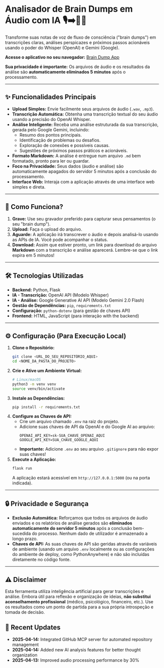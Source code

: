 # Analisador de Brain Dumps em Áudio com IA 🎙️➡️📝🧠

Transforme suas notas de voz de fluxo de consciência ("brain dumps") em transcrições claras, análises perspicazes e próximos passos acionáveis usando o poder do Whisper (OpenAI) e Gemini (Google).

**Acesse o aplicativo no seu navegador:** [Brain Dump App](https://joaomj.pythonanywhere.com/)

**Sua privacidade é importante:** Os arquivos de áudio e os resultados da análise são **automaticamente eliminados 5 minutos** após o processamento.

---

## ✨ Funcionalidades Principais

* **Upload Simples:** Envie facilmente seus arquivos de áudio (`.wav`, `.mp3`).
* **Transcrição Automática:** Obtenha uma transcrição textual do seu áudio usando a precisão do OpenAI Whisper.
* **Análise Inteligente:** Receba uma análise estruturada da sua transcrição, gerada pelo Google Gemini, incluindo:
    * Resumo dos pontos principais.
    * Identificação de problemas ou desafios.
    * Exploração de conexões e possíveis causas.
    * Sugestões de próximos passos práticos e acionáveis.
* **Formato Markdown:** A análise é entregue num arquivo `.md` bem formatado, pronto para ler ou guardar.
* **Foco na Privacidade:** Seus dados (áudio e análise) são automaticamente apagados do servidor 5 minutos após a conclusão do processamento.
* **Interface Web:** Interaja com a aplicação através de uma interface web simples e direta.

---

## 🚀 Como Funciona?

1.  **Grave:** Use seu gravador preferido para capturar seus pensamentos (o seu "brain dump").
2.  **Upload:** Faça o upload do arquivo.
3.  **Aguarde:** A aplicação irá transcrever o áudio e depois analisá-lo usando as APIs de IA. Você pode acompanhar o status.
4.  **Download:** Assim que estiver pronto, um link para download do arquivo **Markdown** com a transcrição e análise aparecerá. Lembre-se que o link expira em 5 minutos!

---

## 🛠️ Tecnologias Utilizadas

* **Backend:** Python, Flask
* **IA - Transcrição:** OpenAI API (Modelo Whisper)
* **IA - Análise:** Google Generative AI API (Modelo Gemini 2.0 Flash)
* **Gestão de Dependências:** `pip`, `requirements.txt`
* **Configuração:** `python-dotenv` (para gestão de chaves API)
* **Frontend:** HTML, JavaScript (para interação with the backend)

---

## ⚙️ Configuração (Para Execução Local)

1.  **Clone o Repositório:**
    ```bash
    git clone <URL_DO_SEU_REPOSITÓRIO_AQUI>
    cd <NOME_DA_PASTA_DO_PROJETO>
    ```
2.  **Crie e Ative um Ambiente Virtual:**
    ```bash
    # Linux/macOS
    python3 -m venv venv
    source venv/bin/activate
    ```
3.  **Instale as Dependências:**
    ```bash
    pip install -r requirements.txt
    ```
4.  **Configure as Chaves de API:**
    * Crie um arquivo chamado `.env` na raiz do projeto.
    * Adicione suas chaves de API da OpenAI e do Google AI ao arquivo:
        ```dotenv
        OPENAI_API_KEY=sk-SUA_CHAVE_OPENAI_AQUI
        GOOGLE_API_KEY=SUA_CHAVE_GOOGLE_AQUI
        ```
    * **Importante:** Adicione `.env` ao seu arquivo `.gitignore` para não expor suas chaves!
5.  **Execute a Aplicação:**
    ```bash
    flask run
    ```
    A aplicação estará acessível em `http://127.0.0.1:5000` (ou na porta indicada).

---

## 🔒 Privacidade e Segurança

* **Exclusão Automática:** Reforçamos que todos os arquivos de áudio enviados e os relatórios de análise gerados são **eliminados automaticamente do servidor 5 minutos** após a conclusão bem-sucedida do processo. Nenhum dado de utilizador é armazenado a longo prazo.
* **Chaves de API:** As suas chaves de API são geridas através de variáveis de ambiente (usando um arquivo `.env` localmente ou as configurações do ambiente de deploy, como PythonAnywhere) e não são incluídas diretamente no código fonte.

---

## ⚠️ Disclaimer
Esta ferramenta utiliza inteligência artificial para gerar transcrições e análise. Embora útil para reflexão e organização de ideias, **não substitui aconselhamento profissional** (médico, psicológico, financeiro, etc.). Use os resultados como um ponto de partida para a sua própria introspeção e tomada de decisão.

## 📅 Recent Updates

* **2025-04-14:** Integrated GitHub MCP server for automated repository management
* **2025-04-14:** Added new AI analysis features for better thought organization
* **2025-04-13:** Improved audio processing performance by 30%
